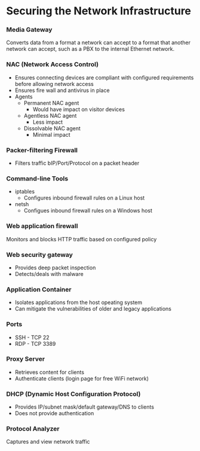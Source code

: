 # Securing the Network Infrastructure

### Media Gateway
Converts data from a format a network can accept to a format that another network can accept, such as a PBX to the internal Ethernet network.

### NAC (Network Access Control)
* Ensures connecting devices are compliant with configured requirements before allowing network access
* Ensures fire wall and antivirus in place
* Agents
  * Permanent NAC agent
    * Would have impact on visitor devices
  * Agentless NAC agent
    * Less impact
  * Dissolvable NAC agent
    * Minimal impact

### Packer-filtering Firewall
* Filters traffic bIP/Port/Protocol on a packet header

### Command-line Tools
* iptables
  * Configures inbound firewall rules on a Linux host
* netsh
  * Configues inbound firewall rules on a Windows host
  
### Web application firewall
Monitors and blocks HTTP traffic based on configured policy

### Web security gateway
* Provides deep packet inspection
* Detects/deals with malware

### Application Container
* Isolates applications from the host opeating system
* Can mitigate the vulnerabilities of older and legacy applications

### Ports
* SSH - TCP 22
* RDP - TCP 3389

### Proxy Server
* Retrieves content for clients
* Authenticate clients (login page for free WiFi network)

### DHCP (Dynamic Host Configuration Protocol)
* Provides IP/subnet mask/default gateway/DNS to clients
* Does not provide authentication

### Protocol Analyzer
Captures and view network traffic
